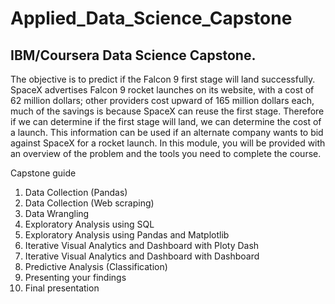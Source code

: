 # Applied_Data_Science_Capstone

## IBM/Coursera Data Science Capstone.
The objective is to predict if the Falcon 9 first stage will land successfully. SpaceX advertises Falcon 9 rocket launches on its website, with a cost of 62 million dollars; other providers cost upward of 165 million dollars each, much of the savings is because SpaceX can reuse the first stage. Therefore if we can determine if the first stage will land, we can determine the cost of a launch. This information can be used if an alternate company wants to bid against SpaceX for a rocket launch. In this module, you will be provided with an overview of the problem and the tools you need to complete the course.

Capstone guide
1. Data Collection (Pandas)
2. Data Collection (Web scraping)
3. Data Wrangling
4. Exploratory Analysis using SQL
5. Exploratory Analysis using Pandas and Matplotlib
6. Iterative Visual Analytics and Dashboard with Ploty Dash
7. Iterative Visual Analytics and Dashboard with Dashboard
8. Predictive Analysis (Classification)
9. Presenting your findings
10. Final presentation
